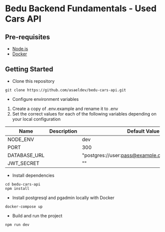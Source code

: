 # Bedu Backend Fundamentals - Used Cars API

## Pre-requisites

- [Node.js](https://nodejs.org/en/])
- [Docker](https://www.docker.com/)

## Getting Started

- Clone this repository
<pre><code>git clone https://github.com/asaeldev/bedu-cars-api.git</code></pre>

- Configure environment variables

1. Create a copy of .env.example and rename it to .env
2. Set the correct values for each of the following variables depending on your local configuration

| Name         | Description | Default Value                                  |
| ------------ | ----------- | ---------------------------------------------- |
| NODE_ENV     |             | dev                                            |
| PORT         |             | 300                                            |
| DATABASE_URL |             | "postgres://user:pass@example.com:5432/dbname" |
| JWT_SECRET   |             | ""                                             |

- Install dependencies
<pre><code>cd bedu-cars-api
npm install</code></pre>

- Install postgresql and pgadmin locally with Docker
<pre><code>docker-compose up</code></pre>

- Build and run the project
<pre><code>npm run dev</code></pre>
